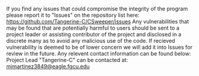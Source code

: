 If you find any issues that could compromise the integrity of the program please report it to "Issues" on the repository list here: https://github.com/Tangerine-C/CSweeper/issues Any vulnerabilities that may be found that are potentially harmful to users should be 
sent to a project leader or assisting contributor of the project and disclosed in a discrete many as to avoid any malicious use of the code. If recieved vulnerability is deemed to be of lower concern we will add it into Issues for review in the future. 
Any relevent contact information can be found below: 
Project Lead "Tangerine-C" can be contacted at: mjmartinez3849@eagle.fgcu.edu
